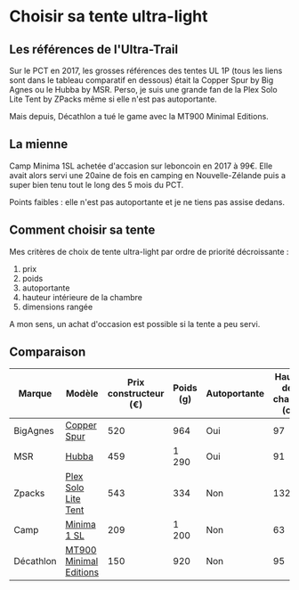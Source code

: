 # Choisir sa tente ultra-light

## Les références de l'Ultra-Trail

Sur le PCT en 2017, les grosses références des tentes UL 1P (tous les liens sont dans le tableau comparatif en dessous) était la Copper Spur by Big Agnes ou le Hubba by MSR. Perso, je suis une grande fan de la Plex Solo Lite Tent by ZPacks même si elle n'est pas autoportante.

Mais depuis, Décathlon a tué le game avec la MT900 Minimal Editions.


## La mienne

Camp Minima 1SL achetée d'accasion sur leboncoin en 2017 à 99€. Elle avait alors servi une 20aine de fois en camping en Nouvelle-Zélande puis a super bien tenu tout le long des 5 mois du PCT.

Points faibles : elle n'est pas autoportante et je ne tiens pas assise dedans.


## Comment choisir sa tente

Mes critères de choix de tente ultra-light par ordre de priorité décroissante :
1. prix
2. poids
3. autoportante
4. hauteur intérieure de la chambre
5. dimensions rangée

A mon sens, un achat d'occasion est possible si la tente a peu servi.


## Comparaison


| Marque | Modèle | Prix constructeur (€) | Poids (g) | Autoportante | Hauteur de la chambre (cm) |
| --- | --- | --- | --- | --- | --- |
| BigAgnes | [Copper Spur](https://eu.bigagnes.com/fr/collections/best-sellers/products/copper-spur-hv-ul1) | 520 | 964 | Oui | 97 |
| MSR | [Hubba](https://www.msrgear.com/ie/tents/backpacking-tents/hubba-nx-solo-backpacking-tent/06203.html) | 459 | 1 290 | Oui | 91 |
| Zpacks | [Plex Solo Lite Tent](https://zpacks.com/products/plex-solo-lite-tent) | 543 | 334 | Non | 132
| Camp | [Minima 1 SL](https://www.camp.it/d/fr/fr/outdoor/product/259) | 209 | 1 200 | Non | 63
| Décathlon | [MT900 Minimal Editions](https://www.decathlon.fr/p/tente-tarp-de-trekking-1-place-mt900-minimal-editions-undyed/_/R-p-343262?mc=8771195) | 150 | 920 | Non | 95 |